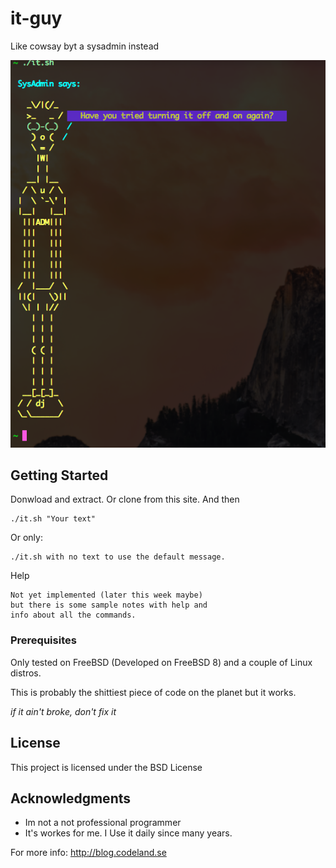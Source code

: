 # it-guy
Like cowsay byt a sysadmin instead

![Image of IT-Guy](https://github.com/hexabitsweden/it-guy/blob/main/it.png?raw=true)

## Getting Started
Donwload and extract. Or clone from this site.
And then
```
./it.sh "Your text" 
```
Or only:

```
./it.sh with no text to use the default message.

```
Help
```
Not yet implemented (later this week maybe)
but there is some sample notes with help and
info about all the commands.
```

### Prerequisites

Only tested on FreeBSD (Developed on FreeBSD 8) and a couple of Linux distros.

This is probably the shittiest piece of code on the planet but it works.

_if it ain't broke, don't fix it_

## License

This project is licensed under the BSD License

## Acknowledgments
* Im not a not professional programmer
* It's workes for me. I Use it daily since many years.

For more info: http://blog.codeland.se
